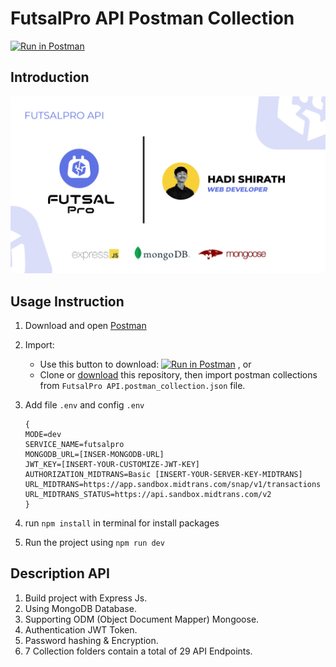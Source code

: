 # FutsalPro API Postman Collection

[![Run in Postman](https://run.pstmn.io/button.svg)](https://documenter.getpostman.com/view/25132098/2sA2xnyAAx)

## Introduction

![Contoh](./preview/FutsalPro-API.jpg)

## Usage Instruction

1. Download and open [Postman](https://www.getpostman.com)
2. Import:

   - Use this button to download:
     [![Run in Postman](https://run.pstmn.io/button.svg)](https://documenter.getpostman.com/view/25132098/2sA2xnyAAx) , or
   - Clone or [download](../../archive/master.zip) this repository, then import postman collections from `FutsalPro API.postman_collection.json` file.

3. Add file `.env` and config `.env`
   ```
   {
   MODE=dev
   SERVICE_NAME=futsalpro
   MONGODB_URL=[INSER-MONGODB-URL]
   JWT_KEY=[INSERT-YOUR-CUSTOMIZE-JWT-KEY]
   AUTHORIZATION_MIDTRANS=Basic [INSERT-YOUR-SERVER-KEY-MIDTRANS]
   URL_MIDTRANS=https://app.sandbox.midtrans.com/snap/v1/transactions
   URL_MIDTRANS_STATUS=https://api.sandbox.midtrans.com/v2
   }
   ```
4. run `npm install` in terminal for install packages
5. Run the project using `npm run dev`

## Description API

1. Build project with Express Js.
2. Using MongoDB Database.
3. Supporting ODM (Object Document Mapper) Mongoose.
4. Authentication JWT Token.
5. Password hashing & Encryption.
6. 7 Collection folders contain a total of 29 API Endpoints.
